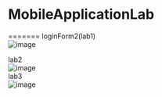 # MobileApplicationLab

=======
loginForm2(lab1)<br>
![image](https://github.com/abujaforhadi/MobileApplicationLab/assets/79355299/8853be5d-9d54-414a-9045-f954771c9d94)
<br>


lab2<br>
![image](https://github.com/abujaforhadi/MobileApplicationLab/assets/79355299/966c2def-e567-4c4d-8701-9a1d16df6ca6)
<br>
lab3 <br>
![image](https://github.com/abujaforhadi/MobileApplicationLab/assets/79355299/8af11b55-b0f7-4e84-9de4-a5ff31aa8622)

<br>
